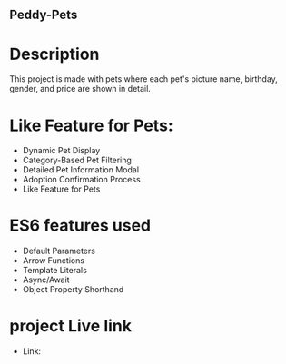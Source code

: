 ## Peddy-Pets
# Description
This project is made with pets where each pet's picture name, birthday, gender, and price are shown in detail.

# Like Feature for Pets:
- Dynamic Pet Display
- Category-Based Pet Filtering
- Detailed Pet Information Modal
- Adoption Confirmation Process
- Like Feature for Pets

# ES6 features used
- Default Parameters
- Arrow Functions
- Template Literals
- Async/Await
- Object Property Shorthand

# project Live link
- Link:

